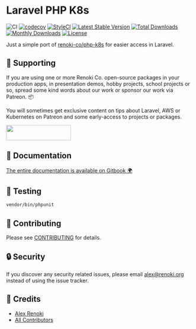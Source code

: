 Laravel PHP K8s
===============

![CI](https://github.com/renoki-co/laravel-php-k8s/workflows/CI/badge.svg?branch=master)
[![codecov](https://codecov.io/gh/renoki-co/laravel-php-k8s/branch/master/graph/badge.svg)](https://codecov.io/gh/renoki-co/laravel-php-k8s/branch/master)
[![StyleCI](https://github.styleci.io/repos/307696878/shield?branch=master)](https://github.styleci.io/repos/307696878)
[![Latest Stable Version](https://poser.pugx.org/renoki-co/laravel-php-k8s/v/stable)](https://packagist.org/packages/renoki-co/laravel-php-k8s)
[![Total Downloads](https://poser.pugx.org/renoki-co/laravel-php-k8s/downloads)](https://packagist.org/packages/renoki-co/laravel-php-k8s)
[![Monthly Downloads](https://poser.pugx.org/renoki-co/laravel-php-k8s/d/monthly)](https://packagist.org/packages/renoki-co/laravel-php-k8s)
[![License](https://poser.pugx.org/renoki-co/laravel-php-k8s/license)](https://packagist.org/packages/renoki-co/laravel-php-k8s)

Just a simple port of [renoki-co/php-k8s](https://github.com/renoki-co/php-k8s) for easier access in Laravel.

## 🤝 Supporting

If you are using one or more Renoki Co. open-source packages in your production apps, in presentation demos, hobby projects, school projects or so, spread some kind words about our work or sponsor our work via Patreon. 📦

You will sometimes get exclusive content on tips about Laravel, AWS or Kubernetes on Patreon and some early-access to projects or packages.

[<img src="https://c5.patreon.com/external/logo/become_a_patron_button.png" height="41" width="175" />](https://www.patreon.com/bePatron?u=10965171)

## 📃 Documentation

[The entire documentation is available on Gitbook 🌍](https://rennokki.gitbook.io/php-k8s/frameworks/laravel)

## 🐛 Testing

``` bash
vendor/bin/phpunit
```

## 🤝 Contributing

Please see [CONTRIBUTING](CONTRIBUTING.md) for details.

## 🔒  Security

If you discover any security related issues, please email alex@renoki.org instead of using the issue tracker.

## 🎉 Credits

- [Alex Renoki](https://github.com/rennokki)
- [All Contributors](../../contributors)
